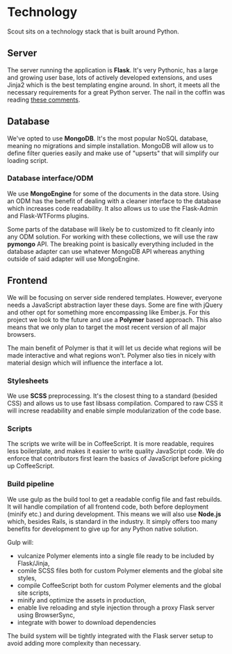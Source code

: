 # Technology
Scout sits on a technology stack that is built around Python.


## Server
The server running the application is **Flask**. It's very Pythonic, has a large and growing user base, lots of actively developed extensions, and uses Jinja2 which is the best templating engine around. In short, it meets all the necessary requirements for a great Python server. The nail in the coffin was  reading [these comments](https://news.ycombinator.com/item?id=2705770).


## Database
We've opted to use **MongoDB**. It's the most popular NoSQL database, meaning no migrations and simple installation. MongoDB will allow us to define filter queries easily and make use of "upserts" that will simplify our loading script.

### Database interface/ODM
We use **MongoEngine** for some of the documents in the data store. Using an ODM has the benefit of dealing with a cleaner interface to the database which increases code readability. It also allows us to use the Flask-Admin and Flask-WTForms plugins.

Some parts of the database will likely be to customized to fit cleanly into any ODM solution. For working with these collections, we will use the raw **pymongo** API. The breaking point is basically everything included in the database adapter can use whatever MongoDB API whereas anything outside of said adapter will use MongoEngine.


## Frontend
We will be focusing on server side rendered templates. However, everyone needs a JavaScript abstraction layer these days. Some are fine with jQuery and other opt for something more encompassing like Ember.js. For this project we look to the future and use a **Polymer** based approach. This also means that we only plan to target the most recent version of all major browsers.

The main benefit of Polymer is that it will let us decide what regions will be made interactive and what regions won't. Polymer also ties in nicely with material design which will influence the interface a lot.

### Stylesheets
We use **SCSS** preprocessing. It's the closest thing to a standard (besided CSS) and allows us to use fast libsass compilation. Compared to raw CSS it will increse readability and enable simple modularization of the code base.

### Scripts
The scripts we write will be in CoffeeScript. It is more readable, requires less boilerplate, and makes it easier to write quality JavaScript code. We do enforce that contributors first learn the basics of JavaScript before picking up CoffeeScript.

### Build pipeline
We use gulp as the build tool to get a readable config file and fast rebuilds. It will handle compilation of all frontend code, both before deployment (minify etc.) and during development. This means we will also use **Node.js** which, besides Rails, is standard in the industry. It simply offers too many benefits for development to give up for any Python native solution.

Gulp will:

  - vulcanize Polymer elements into a single file ready to be included by Flask/Jinja,
  - comile SCSS files both for custom Polymer elements and the global site styles,
  - compile CoffeeScript both for custom Polymer elements and the global site scripts,
  - minify and optimize the assets in production,
  - enable live reloading and style injection through a proxy Flask server using BrowserSync,
  - integrate with bower to download dependencies

The build system will be tightly integrated with the Flask server setup to avoid adding more complexity than necessary.
